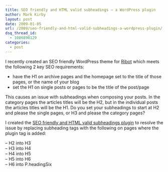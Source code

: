 ```yaml
---
title: SEO friendly and HTML valid subheadings – a WordPress plugin
author: Mark Kirby
layout: post
date: 2009-01-05
url: /2009/seo-friendly-and-html-valid-subheadings-a-wordpress-plugin/
dsq_thread_id:
  - 1086898129
categories:
  - post
---
```

I recently created an SEO friendly WordPress theme for [Ribot][1] which meets the following 2 key SEO requirements:

  * have the H1 on archive pages and the homepage set to the title of those pages, or the name of your blog
  * set the H1 on single posts or pages to be the title of the post/page

This causes an issue with subheadings when composing your posts. In the category pages the articles titles will be the H2, but in the individual posts the articles titles will be the H1. Do you set your subheadings to start at H2 and please the single pages, or H3 and please the category pages?

I created the [SEO friendly and HTML valid subheadings plugin][2] to resolve the issue by replacing subheading tags with the following on pages where the plugin tag is added:

&#8211; H2 into H3  
&#8211; H3 into H4  
&#8211; H4 into H5  
&#8211; H5 into H6  
&#8211; H6 into P.headingSix

 [1]: http://ribot.co.uk/
 [2]: http://wordpress.org/extend/plugins/seo-friendly-and-html-valid-subheadings/